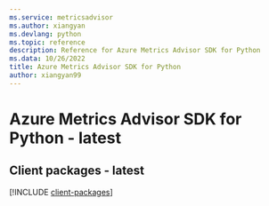 ```yaml
---
ms.service: metricsadvisor
ms.author: xiangyan
ms.devlang: python
ms.topic: reference
description: Reference for Azure Metrics Advisor SDK for Python
ms.data: 10/26/2022
title: Azure Metrics Advisor SDK for Python
author: xiangyan99
---
```

# Azure Metrics Advisor SDK for Python - latest

## Client packages - latest
[!INCLUDE [client-packages](metrics-advisor-client-index.md)]